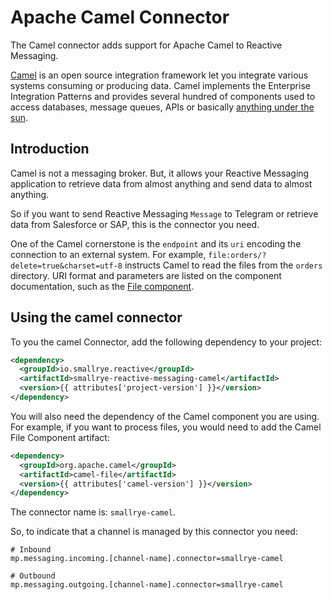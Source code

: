 # Apache Camel Connector

The Camel connector adds support for Apache Camel to Reactive Messaging.

[Camel](https://camel.apache.org/) is an open source integration
framework let you integrate various systems consuming or producing data.
Camel implements the Enterprise Integration Patterns and provides
several hundred of components used to access databases, message queues,
APIs or basically [anything under the
sun](https://camel.apache.org/components/latest/).

## Introduction

Camel is not a messaging broker. But, it allows your Reactive Messaging
application to retrieve data from almost anything and send data to
almost anything.

So if you want to send Reactive Messaging `Message` to Telegram or
retrieve data from Salesforce or SAP, this is the connector you need.

One of the Camel cornerstone is the `endpoint` and its `uri` encoding
the connection to an external system. For example,
`file:orders/?delete=true&charset=utf-8` instructs Camel to read the
files from the `orders` directory. URI format and parameters are listed
on the component documentation, such as the [File
component](https://camel.apache.org/components/latest/file-component.html).

## Using the camel connector

To you the camel Connector, add the following dependency to your
project:

``` xml
<dependency>
  <groupId>io.smallrye.reactive</groupId>
  <artifactId>smallrye-reactive-messaging-camel</artifactId>
  <version>{{ attributes['project-version'] }}</version>
</dependency>
```

You will also need the dependency of the Camel component you are using.
For example, if you want to process files, you would need to add the
Camel File Component artifact:

``` xml
<dependency>
  <groupId>org.apache.camel</groupId>
  <artifactId>camel-file</artifactId>
  <version>{{ attributes['camel-version'] }}</version>
</dependency>
```

The connector name is: `smallrye-camel`.

So, to indicate that a channel is managed by this connector you need:

```
# Inbound
mp.messaging.incoming.[channel-name].connector=smallrye-camel

# Outbound
mp.messaging.outgoing.[channel-name].connector=smallrye-camel
```

